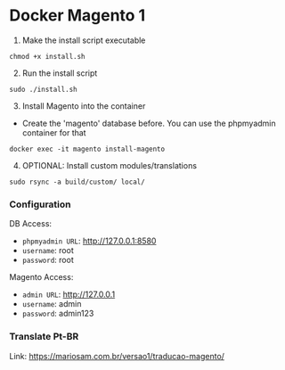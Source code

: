 # Docker Magento 1

1. Make the install script executable

```
chmod +x install.sh
```

2. Run the install script

```
sudo ./install.sh
```

3. Install Magento into the container
* Create the 'magento' database before. You can use the phpmyadmin container for that

```
docker exec -it magento install-magento
```

4. OPTIONAL: Install custom modules/translations
```
sudo rsync -a build/custom/ local/
```

### Configuration

DB Access:

- `phpmyadmin URL`: http://127.0.0.1:8580
- `username`: root
- `password`: root

Magento Access:
- `admin URL`: http://127.0.0.1
- `username`: admin
- `password`: admin123


### Translate Pt-BR

Link: https://mariosam.com.br/versao1/traducao-magento/
